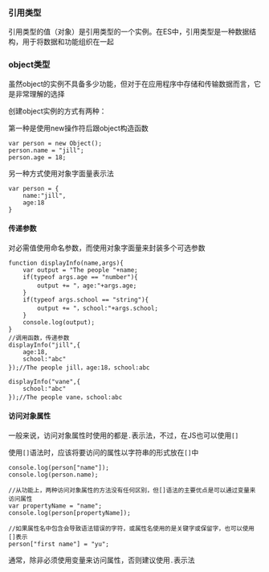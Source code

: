 ### 引用类型
引用类型的值（对象）是引用类型的一个实例。在ES中，引用类型是一种数据结构，用于将数据和功能组织在一起

### object类型
虽然object的实例不具备多少功能，但对于在应用程序中存储和传输数据而言，它是非常理解的选择

创建object实例的方式有两种：

第一种是使用new操作符后跟object构造函数
```
var person = new Object();
person.name = "jill";
person.age = 18;
```
另一种方式使用对象字面量表示法
```
var person = {
    name:"jill",
    age:18
}
```

#### 传递参数
对必需值使用命名参数，而使用对象字面量来封装多个可选参数
```
function displayInfo(name,args){
    var output = "The people "+name;
    if(typeof args.age == "number"){
        output += "，age:"+args.age;
    }
    if(typeof args.school == "string"){
        output += "，school:"+args.school;
    }
    console.log(output);
}
//调用函数，传递参数
displayInfo("jill",{
    age:18,
    school:"abc"
});//The people jill，age:18，school:abc

displayInfo("vane",{
    school:"abc"
});//The people vane，school:abc
```

#### 访问对象属性
一般来说，访问对象属性时使用的都是```.```表示法，不过，在JS也可以使用```[]```

使用```[]```语法时，应该将要访问的属性以字符串的形式放在```[]```中
```
console.log(person["name"]);
console.log(person.name);

//从功能上，两种访问对象属性的方法没有任何区别，但[]语法的主要优点是可以通过变量来访问属性
var propertyName = "name";
console.log(person[propertyName]);

//如果属性名中包含会导致语法错误的字符，或属性名使用的是关键字或保留字，也可以使用[]表示
person["first name"] = "yu";
```
通常，除非必须使用变量来访问属性，否则建议使用```.```表示法